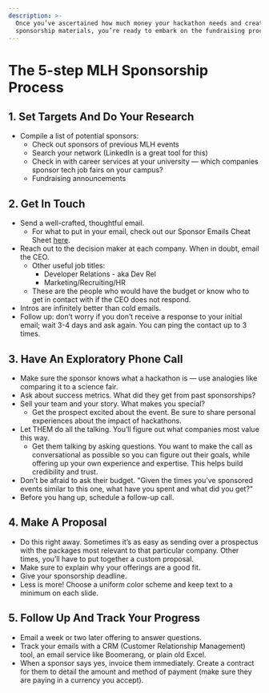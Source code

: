 ```yaml
---
description: >-
  Once you’ve ascertained how much money your hackathon needs and created your
  sponsorship materials, you’re ready to embark on the fundraising process.
---
```


# The 5-step MLH Sponsorship Process

## 1. Set Targets And Do Your Research

* Compile a list of potential sponsors:
  * Check out sponsors of previous MLH events
  * Search your network (LinkedIn is a great tool for this)
  * Check in with career services at your university — which companies sponsor tech job fairs on your campus?
  * Fundraising announcements

## 2. Get In Touch

* Send a well-crafted, thoughtful email.
  * For what to put in your email, check out our Sponsor Emails Cheat Sheet [here](emailing-your-sponsors-cheat-sheet.md).&#x20;
* Reach out to the decision maker at each company. When in doubt, email the CEO.&#x20;
  * Other useful job titles:
    * Developer Relations - aka Dev Rel
    * Marketing/Recruiting/HR
  * These are the people who would have the budget or know who to get in contact with if the CEO does not respond.&#x20;
* Intros are infinitely better than cold emails.
* Follow up: don’t worry if you don’t receive a response to your initial email; wait 3-4 days and ask again. You can ping the contact up to 3 times.&#x20;

## 3. Have An Exploratory Phone Call

* Make sure the sponsor knows what a hackathon is — use analogies like comparing it to a science fair.&#x20;
* Ask about success metrics. What did they get from past sponsorships?
* Sell your team and your story. What makes you special?
  * Get the prospect excited about the event.  Be sure to share personal experiences about the impact of hackathons.&#x20;
* Let THEM do all the talking. You’ll figure out what companies most value this way.&#x20;
  * Get them talking by asking questions. You want to make the call as conversational as possible so you can figure out their goals, while offering up your own experience and expertise. This helps build credibility and trust.
* Don’t be afraid to ask their budget. "Given the times you’ve sponsored events similar to this one, what have you spent and what did you get?"
* Before you hang up, schedule a follow-up call.

## 4. Make A Proposal

* Do this right away. Sometimes it’s as easy as sending over a prospectus with the packages most relevant to that particular company. Other times, you’ll have to put together a custom proposal.
* Make sure to explain why your offerings are a good fit.
* Give your sponsorship deadline.
* Less is more! Choose a uniform color scheme and keep text to a minimum on each slide.

## 5. Follow Up And Track Your Progress

* Email a week or two later offering to answer questions.
* Track your emails with a CRM (Customer Relationship Management) tool, an email service like Boomerang, or plain old Excel.
* When a sponsor says yes, invoice them immediately. Create a contract for them to detail the amount and method of payment (make sure they are paying in a currency you accept).

